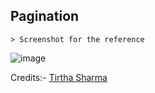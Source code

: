 ## Pagination

    > Screenshot for the reference

![image](https://github.com/user-attachments/assets/cd27d955-ea25-4405-b51a-1c01c1a52487)


Credits:- [Tirtha Sharma](https://github.com/genze121 "Tirtha Sharma")
